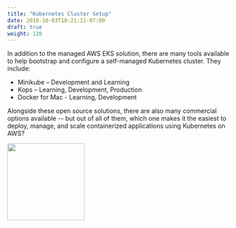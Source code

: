 ```yaml
---
title: "Kubernetes Cluster Setup"
date: 2018-10-03T10:21:11-07:00
draft: true
weight: 120
---
```



In addition to the managed AWS EKS solution, there are many tools available to help bootstrap and configure a self-managed Kubernetes cluster.  They include:

* Minikube – Development and Learning
* Kops – Learning, Development, Production
* Docker for Mac - Learning, Development

Alongside these open source solutions, there are also many commercial options available -- but out of all of them, which one makes it the easiest to deploy, manage, and scale containerized applications using Kubernetes on AWS?

<img src=/images/basic_concepts/Deck_QuestionMark.png width=175>
